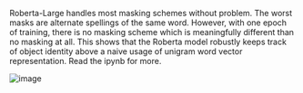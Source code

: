 Roberta-Large handles most masking schemes without problem. The worst masks are alternate spellings of the same word. However, with one epoch of training, there is no masking scheme which is meaningfully different than no masking at all. This shows that the Roberta model robustly keeps track of object identity above a naive usage of unigram word vector representation. Read the ipynb for more. 

![image](https://user-images.githubusercontent.com/9337973/176744925-04a350af-d225-4b8b-9d86-82074c2170df.png)
